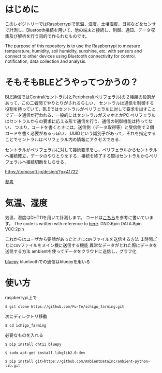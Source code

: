 # はじめに
このレポジトリーではRaspberrypiで気温、湿度、土壌湿度、日照などをセンサで計測し、Bluetooth接続を用いて、他の端末と接続し、制御、通知、データ収集及び解析を行う目的で作られたものです。

The purpose of this repository is to use the Raspberrypi to measure temperature, humidity, soil humidity, sunshine, etc. with sensors and connect to other devices using Bluetooth connectivity for control, notification, data collection and analysis.

# そもそもBLEどうやってつかうの？
BLE通信ではCentral(セントラル)とPeripheral(ペリフェラル)の２種類の役割があって，この二者間でやりとりがされるらしい．
セントラルは通信を制御する役割を持っていて，BLEではセントラルがペリフェラルに対して要求を出すことでデータ通信が行われる．一般的にはセントラルがスマホとかPC
ペリフェラルはセントラルからの要求に応える形で通信を行う．通信の制御機能は持ってない．
つまり，コードを書くときには，送信側（データ取得等）と受信側で２個コードを書く必要があるっぽい．
UUIDという識別子があって，それを指定することでセントラルはペリフェラル内の情報にアクセスできる．

セントラルがペリフェラルに対して接続要求をし，ペリフェラルからセントラルへ接続確立，データのやりとりをする．接続を終了する際はセントラルからペリフェラルへ接続切断をしらせる．

https://tomosoft.jp/design/?p=41722

[参考](https://houwa-js.co.jp/2018/06/20180629/)
# 気温、湿度
気温、湿度はDHT11を用いて計測します。
コードは[こちら](https://github.com/szazo/DHT11_Python)を参考に書いています。
The code is written with reference to [here](https://github.com/szazo/DHT11_Python).
GND:6pin
DATA:8pin
VCC:2pin

これからはユーザから要請があったときにcsvファイルを送信する方法
１時間ごとにcsvファイルをメイン機に送信する機能
異常なデータがとれた際にデータを送信する方法
ambientを使ってデータをクラウドに送信し，グラフ化

[bluepy](https://github.com/IanHarvey/bluepy)
bluetoothでの通信はbluepyを用いる




# 使い方
raspberrypi上で

```
$ git clone https://github.com/Fu-Te/ichigo_farming.git
```
次にディレクトリ移動
```
$ cd ichigo_farming
```
必要なものを入れる
```
$ pip install dht11 bluepy
```
```
$ sudo apt-get install libglib2.0-dev
```
```
$ pip install git+https://github.com/AmbientDataInc/ambient-python-lib.git
```
